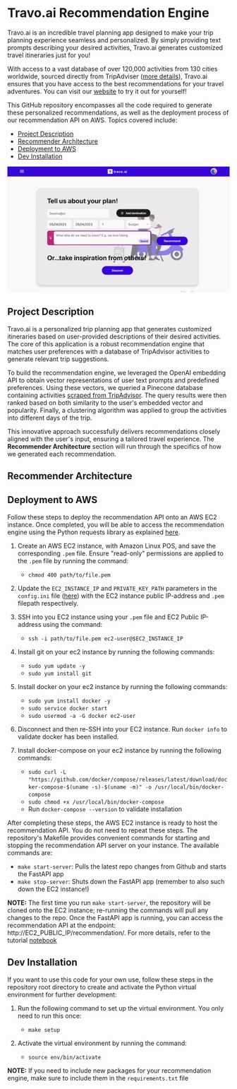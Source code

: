 # Travo.ai Recommendation Engine

Travo.ai is an incredible travel planning app designed to make your trip planning experience seamless and personalized. By simply providing text prompts describing your desired activities, Travo.ai generates customized travel itineraries just for you!

With access to a vast database of over 120,000 activities from 130 cities worldwide, sourced directly from TripAdviser ([more details](https://github.com/mattwheeler092/tripadvisor-scraper)), Travo.ai ensures that you have access to the best recommendations for your travel adventures. You can visit our  [website](https://eclectic-brioche-a372fe.netlify.app/) to try it out for yourself!

This GitHub repository encompasses all the code required to generate these personalized recommendations, as well as the deployment process of our recommendation API on AWS. Topics covered include:

- [Project Description](#project-description)
- [Recommender Architecture](#recommender-architecture)
- [Deployment to AWS](#deployment-to-aws)
- [Dev Installation](#dev-installation)


![](https://github.com/mattwheeler092/travo-ai-recommendation-engine/blob/main/images/travo-ai-demo.gif)

## Project Description

Travo.ai is a personalized trip planning app that generates customized itineraries based on user-provided descriptions of their desired activities. The core of this application is a robust recommendation engine that matches user preferences with a database of TripAdvisor activities to generate relevant trip suggestions.

To build the recommendation engine, we leveraged the OpenAI embedding API to obtain vector representations of user text prompts and predefined preferences. Using these vectors, we queried a Pinecone database containing activities [scraped from TripAdvisor](https://github.com/mattwheeler092/tripadvisor-scraper). The query results were then ranked based on both similarity to the user's embedded vector and popularity. Finally, a clustering algorithm was applied to group the activities into different days of the trip.

This innovative approach successfully delivers recommendations closely aligned with the user's input, ensuring a tailored travel experience. The **Recommender Architecture** section will run through the specifics of how we generated each recommendation.


## Recommender Architecture

## Deployment to AWS

Follow these steps to deploy the recommendation API onto an AWS EC2 instance. Once completed, you will be able to access the recommendation engine using the Python requests library as explained [here](https://github.com/mattwheeler092/travo-ai-recommendation-engine/blob/main/tutorial.ipynb).

1. Create an AWS EC2 instance, with Amazon Linux POS, and save the corresponding `.pem` file. Ensure "read-only" permissions are applied to the `.pem` file by running the command: 
   - `chmod 400 path/to/file.pem`

2. Update the `EC2_INSTANCE_IP` and `PRIVATE_KEY_PATH` parameters in the `config.ini` file ([here](https://github.com/mattwheeler092/travo-ai-recommendation-engine/blob/main/config.ini)) with the EC2 instance public IP-address and `.pem` filepath respectively.

3. SSH into you EC2 instance using your `.pem` file and EC2 Public IP-address using the command: 
   - `ssh -i path/to/file.pem ec2-user@$EC2_INSTANCE_IP`

4. Install git on your ec2 instance by running the following commands:
   - `sudo yum update -y`
   - `sudo yum install git`

5. Install docker on your ec2 instance by running the following commands:
   - `sudo yum install docker -y`
   - `sudo service docker start`
   - `sudo usermod -a -G docker ec2-user`

6. Disconnect and then re-SSH into your EC2 instance. Run `docker info` to validate docker has been installed.

7. Install docker-compose on your ec2 instance by running the following commands:
   - `sudo curl -L "https://github.com/docker/compose/releases/latest/download/docker-compose-$(uname -s)-$(uname -m)" -o /usr/local/bin/docker-compose`
   - `sudo chmod +x /usr/local/bin/docker-compose`
   - Run `docker-compose --version` to validate installation

After completing these steps, the AWS EC2 instance is ready to host the recommendation API. You do not need to repeat these steps. The repository's Makefile provides convenient commands for starting and stopping the recommendation API server on your instance. The available commands are:

   - `make start-server`: Pulls the latest repo changes from Github and starts the FastAPI app
   - `make stop-server`: Shuts down the FastAPI app (remember to also such down the EC2 instance!)

**NOTE:** The first time you run `make start-server`, the repository will be cloned onto the EC2 instance; re-running the commands will pull any changes to the repo. Once the FastAPI app is running, you can access the recommendation API at the endpoint: http://EC2_PUBLIC_IP/recommendation/. For more details, refer to the tutorial [notebook](https://github.com/mattwheeler092/travo-ai-recommendation-engine/blob/main/tutorial.ipynb)


## Dev Installation

If you want to use this code for your own use, follow these steps in the repository root directory to create and activate the Python virtual environment for further development:

1. Run the following command to set up the virtual environment. You only need to run this once:
   - `make setup`

2. Activate the virtual environment by running the command:
   - `source env/bin/activate`

**NOTE:** If you need to include new packages for your recommendation engine, make sure to include them in the `requirements.txt` file
